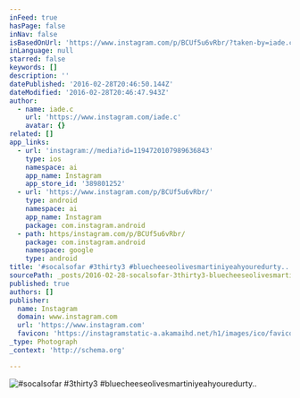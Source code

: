 ```yaml
---
inFeed: true
hasPage: false
inNav: false
isBasedOnUrl: 'https://www.instagram.com/p/BCUf5u6vRbr/?taken-by=iade.c'
inLanguage: null
starred: false
keywords: []
description: ''
datePublished: '2016-02-28T20:46:50.144Z'
dateModified: '2016-02-28T20:46:47.943Z'
author:
  - name: iade.c
    url: 'https://www.instagram.com/iade.c'
    avatar: {}
related: []
app_links:
  - url: 'instagram://media?id=1194720107989636843'
    type: ios
    namespace: ai
    app_name: Instagram
    app_store_id: '389801252'
  - url: 'https://www.instagram.com/p/BCUf5u6vRbr/'
    type: android
    namespace: ai
    app_name: Instagram
    package: com.instagram.android
  - path: https/instagram.com/p/BCUf5u6vRbr/
    package: com.instagram.android
    namespace: google
    type: android
title: '#socalsofar #3thirty3 #bluecheeseolivesmartiniyeahyouredurty..'
sourcePath: _posts/2016-02-28-socalsofar-3thirty3-bluecheeseolivesmartiniyeahyouredurty.md
published: true
authors: []
publisher:
  name: Instagram
  domain: www.instagram.com
  url: 'https://www.instagram.com'
  favicon: 'https://instagramstatic-a.akamaihd.net/h1/images/ico/favicon.ico/7cdab0872b15.ico'
_type: Photograph
_context: 'http://schema.org'

---
```

![&num;socalsofar &num;3thirty3 &num;bluecheeseolivesmartiniyeahyouredurty&period;&period;](https://scontent.cdninstagram.com/t51.2885-15/s640x640/sh0.08/e35/12750366_1030332207025987_188955734_n.jpg?ig_cache_key=MTE5NDcyMDEwNzk4OTYzNjg0Mw%3D%3D.2)